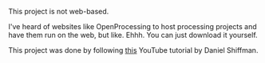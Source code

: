 This project is not web-based.

I've heard of websites like OpenProcessing to host processing projects and have them run on the web, but like. Ehhh. You can just download it yourself.

This project was done by following [this](https://www.youtube.com/watch?v=alhpH6ECFvQ) YouTube tutorial by Daniel Shiffman.
